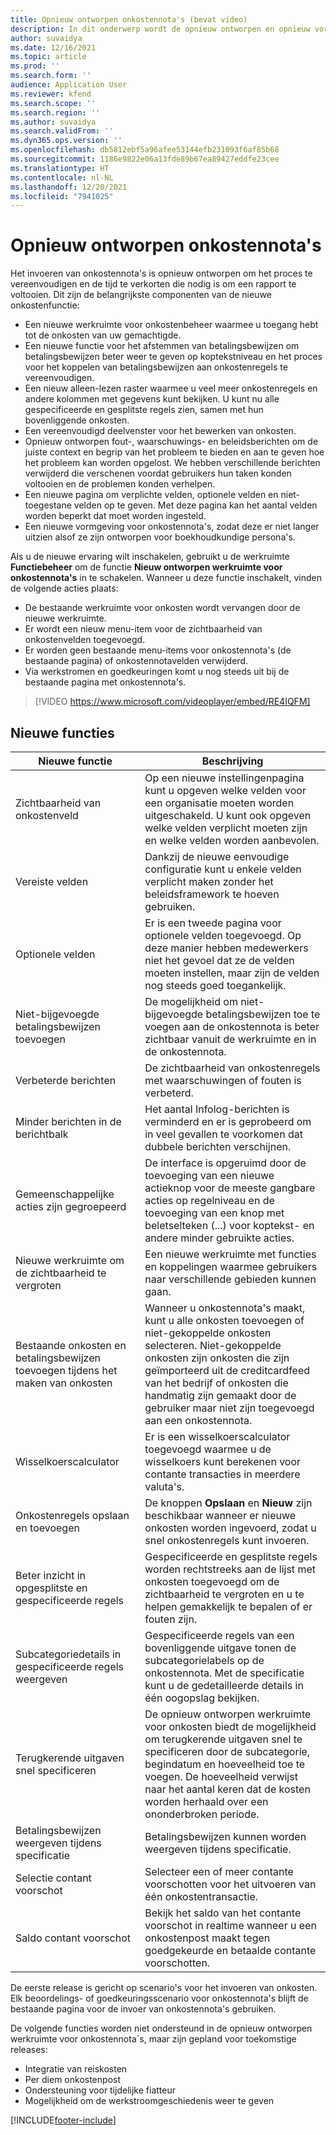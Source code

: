 ```yaml
---
title: Opnieuw ontworpen onkostennota's (bevat video)
description: In dit onderwerp wordt de opnieuw ontworpen en opnieuw vormgegeven ervaring voor het invoeren van onkostendeclaraties uitgelegd.
author: suvaidya
ms.date: 12/16/2021
ms.topic: article
ms.prod: ''
ms.search.form: ''
audience: Application User
ms.reviewer: kfend
ms.search.scope: ''
ms.search.region: ''
ms.author: suvaidya
ms.search.validFrom: ''
ms.dyn365.ops.version: ''
ms.openlocfilehash: db5812ebf5a96afee53144efb231093f6af85b68
ms.sourcegitcommit: 1186e9822e06a13fde89b67ea89427eddfe23cee
ms.translationtype: HT
ms.contentlocale: nl-NL
ms.lasthandoff: 12/20/2021
ms.locfileid: "7941025"
---
```

# <a name="expense-reports-reimagined"></a>Opnieuw ontworpen onkostennota's

Het invoeren van onkostennota's is opnieuw ontworpen om het proces te vereenvoudigen en de tijd te verkorten die nodig is om een rapport te voltooien. Dit zijn de belangrijkste componenten van de nieuwe onkostenfunctie:

- Een nieuwe werkruimte voor onkostenbeheer waarmee u toegang hebt tot de onkosten van uw gemachtigde.
- Een nieuwe functie voor het afstemmen van betalingsbewijzen om betalingsbewijzen beter weer te geven op koptekstniveau en het proces voor het koppelen van betalingsbewijzen aan onkostenregels te vereenvoudigen.
- Een nieuw alleen-lezen raster waarmee u veel meer onkostenregels en andere kolommen met gegevens kunt bekijken. U kunt nu alle gespecificeerde en gesplitste regels zien, samen met hun bovenliggende onkosten.
- Een vereenvoudigd deelvenster voor het bewerken van onkosten.
- Opnieuw ontworpen fout-, waarschuwings- en beleidsberichten om de juiste context en begrip van het probleem te bieden en aan te geven hoe het probleem kan worden opgelost. We hebben verschillende berichten verwijderd die verschenen voordat gebruikers hun taken konden voltooien en de problemen konden verhelpen.
- Een nieuwe pagina om verplichte velden, optionele velden en niet-toegestane velden op te geven. Met deze pagina kan het aantal velden worden beperkt dat moet worden ingesteld.
- Een nieuwe vormgeving voor onkostennota's, zodat deze er niet langer uitzien alsof ze zijn ontworpen voor boekhoudkundige persona's.

Als u de nieuwe ervaring wilt inschakelen, gebruikt u de werkruimte **Functiebeheer** om de functie **Nieuw ontworpen werkruimte voor onkostennota's** in te schakelen. Wanneer u deze functie inschakelt, vinden de volgende acties plaats:

- De bestaande werkruimte voor onkosten wordt vervangen door de nieuwe werkruimte.
- Er wordt een nieuw menu-item voor de zichtbaarheid van onkostenvelden toegevoegd.
- Er worden geen bestaande menu-items voor onkostennota's (de bestaande pagina) of onkostennotavelden verwijderd.
- Via werkstromen en goedkeuringen komt u nog steeds uit bij de bestaande pagina met onkostennota's.

> [!VIDEO https://www.microsoft.com/videoplayer/embed/RE4IQFM]

## <a name="new-features"></a>Nieuwe functies

| Nieuwe functie | Beschrijving |
|---|----|
| Zichtbaarheid van onkostenveld | Op een nieuwe instellingenpagina kunt u opgeven welke velden voor een organisatie moeten worden uitgeschakeld. U kunt ook opgeven welke velden verplicht moeten zijn en welke velden worden aanbevolen. |
| Vereiste velden | Dankzij de nieuwe eenvoudige configuratie kunt u enkele velden verplicht maken zonder het beleidsframework te hoeven gebruiken. |
| Optionele velden | Er is een tweede pagina voor optionele velden toegevoegd. Op deze manier hebben medewerkers niet het gevoel dat ze de velden moeten instellen, maar zijn de velden nog steeds goed toegankelijk. |
| Niet-bijgevoegde betalingsbewijzen toevoegen | De mogelijkheid om niet-bijgevoegde betalingsbewijzen toe te voegen aan de onkostennota is beter zichtbaar vanuit de werkruimte en in de onkostennota. |
| Verbeterde berichten | De zichtbaarheid van onkostenregels met waarschuwingen of fouten is verbeterd. |
| Minder berichten in de berichtbalk| Het aantal Infolog-berichten is verminderd en er is geprobeerd om in veel gevallen te voorkomen dat dubbele berichten verschijnen. |
| Gemeenschappelijke acties zijn gegroepeerd | De interface is opgeruimd door de toevoeging van een nieuwe actieknop voor de meeste gangbare acties op regelniveau en de toevoeging van een knop met beletselteken (...) voor koptekst- en andere minder gebruikte acties. |
| Nieuwe werkruimte om de zichtbaarheid te vergroten | Een nieuwe werkruimte met functies en koppelingen waarmee gebruikers naar verschillende gebieden kunnen gaan. |
| Bestaande onkosten en betalingsbewijzen toevoegen tijdens het maken van onkosten | Wanneer u onkostennota's maakt, kunt u alle onkosten toevoegen of niet-gekoppelde onkosten selecteren. Niet-gekoppelde onkosten zijn onkosten die zijn geïmporteerd uit de creditcardfeed van het bedrijf of onkosten die handmatig zijn gemaakt door de gebruiker maar niet zijn toegevoegd aan een onkostennota.|
| Wisselkoerscalculator | Er is een wisselkoerscalculator toegevoegd waarmee u de wisselkoers kunt berekenen voor contante transacties in meerdere valuta's. |
| Onkostenregels opslaan en toevoegen | De knoppen **Opslaan** en **Nieuw** zijn beschikbaar wanneer er nieuwe onkosten worden ingevoerd, zodat u snel onkostenregels kunt invoeren. |
| Beter inzicht in opgesplitste en gespecificeerde regels | Gespecificeerde en gesplitste regels worden rechtstreeks aan de lijst met onkosten toegevoegd om de zichtbaarheid te vergroten en u te helpen gemakkelijk te bepalen of er fouten zijn. |
| Subcategoriedetails in gespecificeerde regels weergeven | Gespecificeerde regels van een bovenliggende uitgave tonen de subcategorielabels op de onkostennota. Met de specificatie kunt u de gedetailleerde details in één oogopslag bekijken.|
|Terugkerende uitgaven snel specificeren | De opnieuw ontworpen werkruimte voor onkosten biedt de mogelijkheid om terugkerende uitgaven snel te specificeren door de subcategorie, begindatum en hoeveelheid toe te voegen. De hoeveelheid verwijst naar het aantal keren dat de kosten worden herhaald over een ononderbroken periode. |
| Betalingsbewijzen weergeven tijdens specificatie | Betalingsbewijzen kunnen worden weergeven tijdens specificatie. |
| Selectie contant voorschot | Selecteer een of meer contante voorschotten voor het uitvoeren van één onkostentransactie. |
| Saldo contant voorschot | Bekijk het saldo van het contante voorschot in realtime wanneer u een onkostenpost maakt tegen goedgekeurde en betaalde contante voorschotten. |

De eerste release is gericht op scenario's voor het invoeren van onkosten. Elk beoordelings- of goedkeuringsscenario voor onkostennota's blijft de bestaande pagina voor de invoer van onkostennota's gebruiken.


De volgende functies worden niet ondersteund in de opnieuw ontworpen werkruimte voor onkostennota´s, maar zijn gepland voor toekomstige releases: 

- Integratie van reiskosten
- Per diem onkostenpost
- Ondersteuning voor tijdelijke fiatteur
- Mogelijkheid om de werkstroomgeschiedenis weer te geven


[!INCLUDE[footer-include](../includes/footer-banner.md)]
